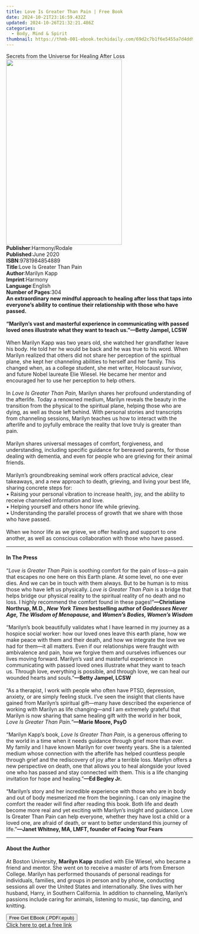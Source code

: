 ```yaml
---
title: Love Is Greater Than Pain | Free Book
date: 2024-10-21T23:16:59.432Z
updated: 2024-10-26T21:32:21.486Z
categories:
  - Body, Mind & Spirit
thumbnail: https://thmb-001-ebook.techidaily.com/69d2c7b1f6e5455a7d4dd99c4bdab7e31593b3d3410ae65376efc3066c6ceb34.jpg
---
```

<main id="book-container">
  <div class="flex flex-col">
    <div class="book-brief flex-1 py-6 px-4 sm:p-6 md:py-10 md:px-8">
      <!-- brief-->
      <div class="book-brief-main">
        Secrets from the Universe for Healing After Loss
      </div>
    </div>
    <div
      class="book-meta-info flex-1 grid gap-4 col-start-1 col-end-3 row-start-1 sm:mb-6 sm:grid-cols-4 lg:gap-6 lg:col-start-2 lg:row-end-6 lg:row-span-6 lg:mb-0"
    >
      <div
        class="book-meta-info-left place-content-center mt-4 p-4 text-sm leading-6 col-start-2 col-span-2 dark:text-slate-400"
      >
        <img
          class="w-full h-500 object-cover rounded-lg sm:h-255 sm:col-span-2 lg:col-span-full"
          src="https://img-001-ebook.techidaily.com/eb9640c91ec2150c89ca4a589e2583e12f6b9d488f5820e5c6b46711447feb71.jpg"
          alt=""
          width="312"
          height="500"
        />
      </div>
      <div
        class="book-meta-info-right mt-2 col-start-1 row-start-2 col-span-3 self-center"
      >
        <!-- meta data  -->
        <div class="flex flex-col px-4 md:px-8">
          <div class="flex-1">
            <strong>Publisher</strong>:<span class="px-2">Harmony/Rodale</span>
          </div>
          <div class="flex-1">
            <strong>Published</strong>:<span class="px-2">June 2020</span>
          </div>
          <div class="flex-1">
            <strong>ISBN</strong>:<span class="px-2">9781984854889</span>
          </div>
          <div class="flex-1">
            <strong>Title</strong>:<span class="px-2"
              >Love Is Greater Than Pain</span
            >
          </div>
          <div class="flex-1">
            <strong>Author</strong>:<span class="px-2">Marilyn Kapp</span>
          </div>
          <div class="flex-1">
            <strong>Imprint</strong>:<span class="px-2">Harmony</span>
          </div>
          <div class="flex-1">
            <strong>Language</strong>:<span class="px-2">English</span>
          </div>
          <div class="flex-1">
            <strong>Number of Pages</strong>:<span class="px-2">304</span>
          </div>
        </div>
      </div>
    </div>
    <div class="book-description flex-1 py-6 px-4 sm:p-6 md:py-10 md:px-8">
      <div class="book-description-main">
        <div accordion-content="" id="description">
          <b
            >An extraordinary new mindful approach to healing after loss that
            taps into everyone’s ability to continue their relationship with
            those who have passed.</b
          ><br /><br /><b
            >“Marilyn’s vast and masterful experience in communicating with
            passed loved ones illustrate what they want to teach us.”—Betty
            Jampel, LCSW</b
          ><br /><br />When Marilyn Kapp was two years old, she watched her
          grandfather leave his body. He told her he would be back and he was
          true to his word. When Marilyn realized that others did not share her
          perception of the spiritual plane, she kept her channeling abilities
          to herself and her family. This changed when, as a college student,
          she met writer, Holocaust survivor, and future Nobel laureate Elie
          Wiesel. He became her mentor and encouraged her to use her perception
          to help others.<br /><br />In&nbsp;<i>Love Is Greater Than Pain,</i
          >&nbsp;Marilyn shares her profound understanding of the afterlife.
          Today a renowned medium, Marilyn reveals the beauty in the transition
          from the physical to the spiritual plane, helping those who are dying,
          as well as those left behind. With personal stories and transcripts
          from channeling sessions, Marilyn teaches us how to interact with the
          afterlife and to joyfully embrace the reality that love truly is
          greater than pain.<br /><br />Marilyn shares universal messages of
          comfort, forgiveness, and understanding, including specific guidance
          for bereaved parents, for those dealing with dementia, and even for
          people who are grieving for their animal friends.
          <br /><br />Marilyn’s groundbreaking seminal work offers practical
          advice, clear takeaways, and a new approach to death, grieving, and
          living your best life, sharing concrete steps for:<br />• Raising your
          personal vibration to increase health, joy, and the ability to receive
          channeled information and love.<br />• Helping yourself and others
          honor life while grieving.<br />• Understanding the parallel process
          of growth that we share with those who have passed.<br /><br />When we
          honor life as we grieve, we offer healing and support to one another,
          as well as conscious collaboration with those who have passed.
        </div>
        <div class="accordion-fader"></div>
      </div>
    </div>
    <div class="book-excerpts flex-1 py-6 px-4 sm:p-6 md:py-10 md:px-8">
      <!-- excerpts-->
      <div class="book-excerpts-main">
        <hr />
        <h4 class="placeholder placeholder-heading">
          <span>In The Press</span>
        </h4>
        <p>
          “<i>Love is Greater Than Pain</i>&nbsp;is soothing comfort for the
          pain of loss—a pain that escapes no one here on this Earth plane. At
          some level, no one ever dies. And we can be in touch with them always.
          But to be human is to miss those who have left us physically.&nbsp;<i
            >Love is Greater Than Pain</i
          >&nbsp;is a bridge that helps bridge our physical reality to the
          spiritual reality of no death and no loss. I highly recommend the
          comfort found in these pages!”<b
            >—Christiane Northrup, M.D.,&nbsp;<i>New York Times&nbsp;</i
            >bestselling author of&nbsp;<i
              >Goddesses Never Age, The Wisdom of Menopause, </i
            >and <i>Women’s Bodies, Women’s Wisdom</i></b
          ><br /><br />“Marilyn’s book beautifully validates what I have learned
          in my journey as a hospice social worker: how our loved ones leave
          this earth plane, how we make peace with them and their death, and how
          we integrate the love we had for them—it all matters. Even if our
          relationships were fraught with ambivalence and pain, how we forgive
          them and ourselves influences our lives moving forward. Marilyn’s vast
          and masterful experience in communicating with passed loved ones
          illustrate what they want to teach us. Through love, everything is
          possible, and through love, we can heal our wounded hearts and
          souls.”<b>—Betty Jampel, LCSW<br /></b><br />“As a therapist, I work
          with people who often have PTSD, depression, anxiety, or are simply
          feeling stuck. I’ve seen the insight that clients have gained from
          Marilyn’s spiritual gift—many have described the experience of working
          with Marilyn as life changing—and I am extremely grateful that Marilyn
          is now sharing that same healing gift with the world in her book,
          <i>Love Is Greater Than Pain.</i>”<b>—Marie Moore, PsyD</b
          ><br /><br />“Marilyn Kapp’s book, <i>Love Is Greater Than Pain</i>,
          is a generous offering to the world in a time when it needs guidance
          through grief more than ever. My family and I have known Marilyn for
          over twenty years. She is a talented medium whose connection with the
          afterlife has helped countless people through grief and the
          rediscovery of joy after a terrible loss. Marilyn offers a new
          perspective on death, one that allows you to heal alongside your loved
          one who has passed and stay connected with them. This is a life
          changing invitation for hope and healing.”<b>—Ed Begley Jr.</b
          ><br /><br />“Marilyn’s story and her incredible experience with those
          who are in body and out of body mesmerized me from the beginning. I
          can only imagine the comfort the reader will find after reading this
          book. Both life and death become more real and yet exciting with
          Marilyn’s insight and guidance. Love Is Greater Than Pain can help
          everyone, whether they have lost a child or a loved one, are afraid of
          death, or want to better understand this journey of life.”<b
            >—Janet Whitney, MA, LMFT, founder of Facing Your Fears</b
          >
        </p>
      </div>
    </div>
    <div class="book-about-author flex-1 py-6 px-4 sm:p-6 md:py-10 md:px-8">
      <!-- about author-->
      <div class="book-main-author-main">
        <hr />
        <h4 class="placeholder placeholder-heading">
          <span>About the Author</span>
        </h4>
        <p>
          At Boston University, <b>Marilyn Kapp</b> studied with Elie Wiesel,
          who became a friend and mentor. She went on to receive a master of
          arts from Emerson College. Marilyn has performed thousands of personal
          readings for individuals, families, and groups in person and by phone,
          conducting sessions all over the United States and internationally.
          She lives with her husband, Harry, in Southern California. In addition
          to channeling, Marilyn’s passions include caring for animals,
          listening to music, tap dancing, and knitting.
        </p>
      </div>
    </div>
    <div class="book-free-get flex-1 py-6 px-4 sm:p-6 md:py-10 md:px-8">
      <button
        id="btn-free-get"
        class="bg-blue-500 hover:bg-blue-700 text-white font-bold py-2 px-4 rounded"
      >
        Free Get EBook (.PDF/.epub)
      </button>
      <div id="countdown-display" class="px-2 text-lg mt-2"></div>
      <a
        id="free-link"
        class="hidden bg-blue-500 hover:bg-blue-700 text-white font-bold py-2 px-4 rounded"
        href="https://www.ebooks.com/en-us/book/209780778/love-is-greater-than-pain/marilyn-kapp/"
        target="_blank"
        >Click here to get a free link</a
      >
    </div>
    <script>
      let countdownTime = 0;
      let countdownInterval = null;
      document
        .getElementById('btn-free-get')
        .addEventListener('click', startCountdown);
      function startCountdown() {
        countdownTime = new Date().getTime() + 60000 * 3;
        countdownInterval = setInterval(updateCountdown, 1000);
        document.getElementById('btn-free-get').disabled = true;
        document
          .getElementById('btn-free-get')
          .classList.add('bg-gray-500', 'cursor-not-allowed');
      }
      function updateCountdown() {
        let currentTime = new Date().getTime();
        let timeLeft = countdownTime - currentTime;
        let secondsLeft = Math.floor(timeLeft / 1000);
        document.getElementById('countdown-display').innerHTML =
          `Remaining time: ${secondsLeft} seconds.`;
        if (secondsLeft <= 0) {
          clearInterval(countdownInterval);
          document.getElementById('btn-free-get').classList.add('hidden');
          document.getElementById('free-link').classList.remove('hidden');
          document.getElementById('countdown-display').innerHTML = '';
        }
      }
    </script>
  </div>
</main>

<ins class="adsbygoogle"
      style="display:block"
      data-ad-client="ca-pub-7571918770474297"
      data-ad-slot="8358498916"
      data-ad-format="auto"
      data-full-width-responsive="true"></ins>
    